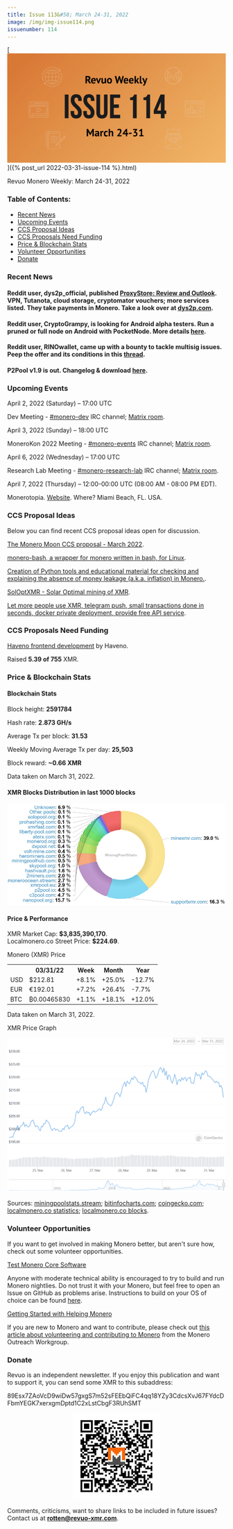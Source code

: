 ```yaml
---
title: Issue 113&#58; March 24-31, 2022
image: /img/img-issue114.png
issuenumber: 114
---
```

[<img src="/img/img-issue114.png" alt="Revuo Monero Weekly #114 Slide" class="img-lead">]({% post_url 2022-03-31-issue-114 %}.html)

<p class="text-lead">Revuo Monero Weekly: March 24-31, 2022</p>
<!--more-->

<h3>Table of Contents:</h3>
<ul class="contents">
    <li><a href="#news">Recent News</a></li>
    <li><a href="#events">Upcoming Events</a></li>
    <li><a href="#ideas">CCS Proposal Ideas</a></li>
    <li><a href="#proposals">CCS Proposals Need Funding</a></li>
    <li><a href="#stats">Price & Blockchain Stats</a></li>
    <li><a href="#volunteer">Volunteer Opportunities</a></li>
    <li><a href="#donate">Donate</a></li>
</ul>

<h3 id="news">Recent News</h3>

<div class="newsbyte">
    <h4>Reddit user, dys2p_official, published <a href="https://teddit.adminforge.de/r/dys2p/comments/tnrsxc/en_proxystore_review_and_outlook/" target="_blank">ProxyStore: Review and Outlook</a>. VPN, Tutanota, cloud storage, cryptomator vouchers; more services listed. They take payments in Monero. Take a look over at <a href="https://dys2p.com/en/index.html" target="_blank">dys2p.com</a>.</h4>
</div>

<div class="newsbyte">
    <h4>Reddit user, CryptoGrampy, is looking for Android alpha testers. Run a pruned or full node on Android with PocketNode. More details <a href="https://teddit.adminforge.de/r/Monero/comments/tqba4l/android_pocketnode_any_android_users_want_to/" target="_blank">here</a>.</h4>
</div>

<div class="newsbyte">
    <h4>Reddit user, RINOwallet, came up with a bounty to tackle multisig issues. Peep the offer and its conditions in this <a href="https://teddit.adminforge.de/r/Monero/comments/tqj5r6/lets_fix_multisig_rino_offering_10000_completion/" target="_blank">thread</a>.</h4>
</div>

<div class="newsbyte">
    <h4>P2Pool v1.9 is out. Changelog & download <a href="https://github.com/SChernykh/p2pool/releases/tag/v1.9" target="_blank">here</a>.</h4>
</div>

<h3 id="events">Upcoming Events</h3>

<div class="event">
    <p class="date" markdown="1">April 2, 2022 (Saturday) – 17:00 UTC</p>
    <p markdown="1">Dev Meeting - <a href="irc://irc.libera.chat/#monero-dev" target="_blank">#monero-dev</a> IRC channel; <a href="https://matrix.to/#/#monero-dev:monero.social" target="_blank">Matrix room</a>.</p>
</div>

<div class="event">
    <p class="date" markdown="1">April 3, 2022 (Sunday) – 18:00 UTC</p>
    <p markdown="1">MoneroKon 2022 Meeting - <a href="irc://irc.libera.chat/#monero-events" target="_blank">#monero-events</a> IRC channel; <a href="https://matrix.to/#/#monero-events:monero.social" target="_blank">Matrix room</a>.</p>
</div>

<div class="event">
    <p class="date" markdown="1">April 6, 2022 (Wednesday) – 17:00 UTC</p>
    <p markdown="1">Research Lab Meeting - <a href="irc://irc.libera.chat/#monero-research-lab" target="_blank">#monero-research-lab</a> IRC channel; <a href="https://matrix.to/#/#monero-research-lab:monero.social" target="_blank">Matrix room</a>.</p>
</div>

<div class="event">
    <p class="date" markdown="1">April 7, 2022 (Thursday) – 12:00-00:00 UTC (08:00 AM - 08:00 PM EDT).</p>
    <p markdown="1">Monerotopia. <a href="https://monerotopia.com/" target="_blank">Website</a>. Where? Miami Beach, FL. USA.</p>
</div>

<h3 id="ideas">CCS Proposal Ideas</h3>

<p>Below you can find recent CCS proposal ideas open for discussion.</p>

<div class="proposal">
<p><a href="https://repo.getmonero.org/monero-project/ccs-proposals/-/merge_requests/294" target="_blank">The Monero Moon CCS proposal - March 2022</a>.</p>
</div>

<div class="proposal">
<p><a href="https://repo.getmonero.org/monero-project/ccs-proposals/-/merge_requests/297" target="_blank">monero-bash, a wrapper for monero written in bash, for Linux</a>.</p>
</div>

<div class="proposal">
<p><a href="https://repo.getmonero.org/monero-project/ccs-proposals/-/merge_requests/298" target="_blank">Creation of Python tools and educational material for checking and explaining the absence of money leakage (a.k.a. inflation) in Monero.</a>.</p>
</div>

<div class="proposal">
<p><a href="https://repo.getmonero.org/monero-project/ccs-proposals/-/merge_requests/299" target="_blank">SolOptXMR - Solar Optimal mining of XMR</a>.</p>
</div>

<div class="proposal">
<p><a href="https://repo.getmonero.org/monero-project/ccs-proposals/-/merge_requests/300" target="_blank">Let more people use XMR, telegram push, small transactions done in seconds, docker private deployment, provide free API service</a>.</p>
</div>

<h3 id="proposals">CCS Proposals Need Funding</h3>

<div class="proposal">
    <p><a href="https://ccs.getmonero.org/proposals/haveno-frontend.html" target="_blank">Haveno frontend development</a> by Haveno.</p>
    <p>Raised <b>5.39 of 755</b> XMR.</p>
</div>

<h3 id="stats">Price & Blockchain Stats</h3>

<h4 class="stat">Blockchain Stats</h4>

<div class="bcstats">
    <p>Block height: <b>2591784</b></p>
    <p>Hash rate: <b>2.873 GH/s</b></p>
    <p>Average Tx per block: <b>31.53</b></p>
    <p>Weekly Moving Average Tx per day: <b>25,503</b></p>
    <p>Block reward: <b>~0.66 XMR</b></p>
</div>
<p class="note">Data taken on March 31, 2022.</p>

<h4 class="stat">XMR Blocks Distribution in last 1000 blocks</h4>
<p><img src="/img/hashrate-pool-distribution-0331.png" alt="Hashrate Pool Distribution Pie Chart"/></p>

<h4 class="stat" id="price-stat">Price & Performance</h4>

<div class="price-intro">XMR Market Cap: <b>$3,835,390,170</b>.<br/>Localmonero.co Street Price: <b>$224.69</b>.</div>

<p class="table-title">Monero (XMR) Price</p>
<table class="price-table">
  <tr class="row1">
    <th></th>
    <th>03/31/22</th>
    <th>Week</th>
    <th>Month</th>
    <th>Year</th>
  </tr>
  <tr>
    <td data-th="XMR to">USD</td>
    <td data-th="03/31/22">$212.81</td>
    <td data-th="Week" class="green">+8.1%</td>
    <td data-th="Month" class="green">+25.0%</td>
    <td data-th="Year" class="red">-12.7%</td>
  </tr>
  <tr class="row3">
    <td data-th="XMR to">EUR</td>
    <td data-th="03/31/22">€192.01</td>
    <td data-th="Week" class="green">+7.2%</td>
    <td data-th="Month" class="green">+26.4%</td>
    <td data-th="Year" class="red">-7.7%</td>
  </tr>
  <tr>
    <td data-th="XMR to">BTC</td>
    <td data-th="03/31/22">₿0.00465830</td>
    <td data-th="Week" class="green">+1.1%</td>
    <td data-th="Month" class="green">+18.1%</td>
    <td data-th="Year" class="green">+12.0%</td>
  </tr>
</table>
<p class="note">Data taken on March 31, 2022.</p>

<p class="table-title">XMR Price Graph</p>

![XMR Price Graph 03/24/22-03/31/22](/img/weekly-chart-0331.png "XMR Price Graph 03/24/22-03/31/22") 

Sources: <a href="https://miningpoolstats.stream/monero" target="_blank">miningpoolstats.stream</a>; <a href="https://bitinfocharts.com/monero/" target="_blank">bitinfocharts.com</a>; <a href="https://www.coingecko.com/en/coins/monero" target="_blank">coingecko.com</a>; <a href="https://localmonero.co/statistics" target="_blank">localmonero.co statistics</a>; <a href="https://localmonero.co/blocks" target="_blank">localmonero.co blocks</a>.

<h3 id="volunteer">Volunteer Opportunities</h3>

<p>If you want to get involved in making Monero better, but aren't sure how, check out some volunteer opportunities.</p>

<div class="newsbyte">
    <p class="date"><a href="https://github.com/monero-project/monero" target="_blank">Test Monero Core Software</a></p>
    <p>Anyone with moderate technical ability is encouraged to try to build and run Monero nightlies. Do not trust it with your Monero, but feel free to open an Issue on GitHub as problems arise. Instructions to build on your OS of choice can be found <a href="https://github.com/monero-project/monero#compiling-monero-from-source" target="_blank">here</a>. </p>
</div>

<div class="newsbyte">
    <p class="date"><a href="https://github.com/monero-project/monero" target="_blank">Getting Started with Helping Monero</a></p>
    <p>If you are new to Monero and want to contribute, please check out <a href="https://www.monerooutreach.org/stories/getting-started-helping-monero.php" target="_blank">this article about volunteering and contributing to Monero</a> from the Monero Outreach Workgroup. </p>
</div>

<h3 id="donate">Donate</h3>

<p markdown="1">Revuo is an independent newsletter. If you enjoy this publication and want to support it, you can send some XMR to this subaddress:</p>

<p class="address" markdown="1">89Esx7ZAoVcD9wiDw57gxgS7m52sFEEbQiFC4qq18YZy3CdcsXvJ67FYdcDFbmYEGK7xerxgmDptd1C2xLstCbgF3RUhSMT</p>

<p><center><a href="monero:89Esx7ZAoVcD9wiDw57gxgS7m52sFEEbQiFC4qq18YZy3CdcsXvJ67FYdcDFbmYEGK7xerxgmDptd1C2xLstCbgF3RUhSMT" class="qr"><img src="/img/donate-monero.jpg" style="max-width: 200px;"/></a></center></p>

Comments, criticisms, want to share links to be included in future issues? Contact us at **rotten@revuo-xmr.com**.
